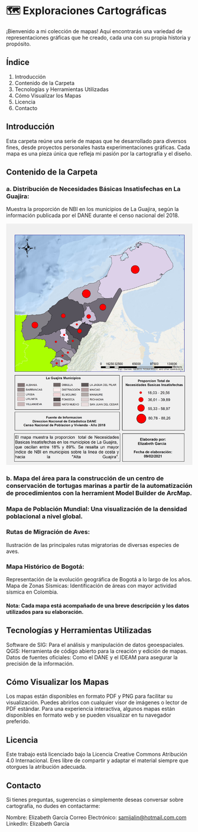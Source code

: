 # 🗺️ Exploraciones Cartográficas

¡Bienvenido a mi colección de mapas! Aquí encontrarás una variedad de representaciones gráficas que he creado, cada una con su propia historia y propósito.

## Índice
1. Introducción
2. Contenido de la Carpeta
3. Tecnologías y Herramientas Utilizadas
4. Cómo Visualizar los Mapas
5. Licencia
6. Contacto

## Introducción

Esta carpeta reúne una serie de mapas que he desarrollado para diversos fines, desde proyectos personales hasta experimentaciones gráficas. Cada mapa es una pieza única que refleja mi pasión por la cartografía y el diseño.

## Contenido de la Carpeta
### a. Distribución de Necesidades Básicas Insatisfechas  en La Guajira:
Muestra la proporción de NBI en los municipios de La Guajira, según la información publicada por el DANE durante el censo nacional del 2018.

![NDB_LG_2018](https://github.com/samijalin/GisVoyage/blob/main/Cartograf%C3%ADa/NBILG.jpg)

### b. Mapa del área para la construcción de un centro de conservación de tortugas marinas a partir de la automatización de procedimientos con la herramient Model Builder de ArcMap.


### Mapa de Población Mundial: Una visualización de la densidad poblacional a nivel global.
### Rutas de Migración de Aves:
Ilustración de las principales rutas migratorias de diversas especies de aves.
### Mapa Histórico de Bogotá:
Representación de la evolución geográfica de Bogotá a lo largo de los años.
Mapa de Zonas Sísmicas: Identificación de áreas con mayor actividad sísmica en Colombia.

#### Nota: Cada mapa está acompañado de una breve descripción y los datos utilizados para su elaboración.

## Tecnologías y Herramientas Utilizadas

Software de SIG: Para el análisis y manipulación de datos geoespaciales.
QGIS: Herramienta de código abierto para la creación y edición de mapas.
Datos de fuentes oficiales: Como el DANE y el IDEAM para asegurar la precisión de la información.

## Cómo Visualizar los Mapas
Los mapas están disponibles en formato PDF y PNG para facilitar su visualización. Puedes abrirlos con cualquier visor de imágenes o lector de PDF estándar. Para una experiencia interactiva, algunos mapas están disponibles en formato web y se pueden visualizar en tu navegador preferido.

## Licencia
Este trabajo está licenciado bajo la Licencia Creative Commons Atribución 4.0 Internacional. Eres libre de compartir y adaptar el material siempre que otorgues la atribución adecuada.

## Contacto
Si tienes preguntas, sugerencias o simplemente deseas conversar sobre cartografía, no dudes en contactarme:

Nombre: Elizabeth García
Correo Electrónico: samijalin@hotmail.com.com
LinkedIn: Elizabeth García
